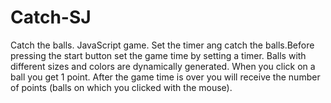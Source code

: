# Catch-SJ
Catch the balls. JavaScript game.
Set the timer ang catch the balls.Before pressing the start button set the game time by setting a timer.
Balls with different sizes and colors are dynamically generated. When you click on a ball you get 1 point. 
After the game time is over you will receive the number of points (balls on which you clicked with the mouse).
